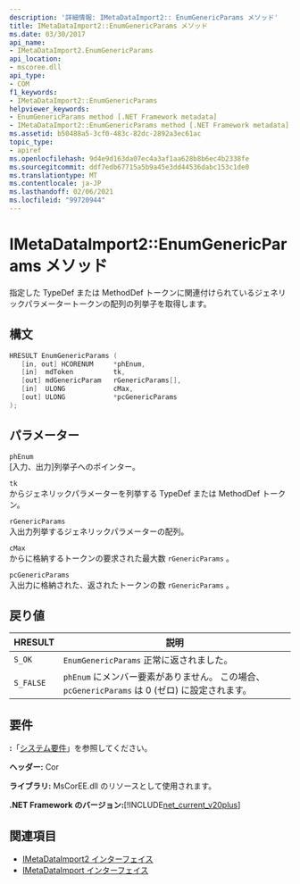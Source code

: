 ```yaml
---
description: '詳細情報: IMetaDataImport2:: EnumGenericParams メソッド'
title: IMetaDataImport2::EnumGenericParams メソッド
ms.date: 03/30/2017
api_name:
- IMetaDataImport2.EnumGenericParams
api_location:
- mscoree.dll
api_type:
- COM
f1_keywords:
- IMetaDataImport2::EnumGenericParams
helpviewer_keywords:
- EnumGenericParams method [.NET Framework metadata]
- IMetaDataImport2::EnumGenericParams method [.NET Framework metadata]
ms.assetid: b50488a5-3cf0-483c-82dc-2892a3ec61ac
topic_type:
- apiref
ms.openlocfilehash: 9d4e9d163da07ec4a3af1aa628b8b6ec4b2338fe
ms.sourcegitcommit: ddf7edb67715a5b9a45e3dd44536dabc153c1de0
ms.translationtype: MT
ms.contentlocale: ja-JP
ms.lasthandoff: 02/06/2021
ms.locfileid: "99720944"
---
```

# <a name="imetadataimport2enumgenericparams-method"></a>IMetaDataImport2::EnumGenericParams メソッド

指定した TypeDef または MethodDef トークンに関連付けられているジェネリックパラメータートークンの配列の列挙子を取得します。  
  
## <a name="syntax"></a>構文  
  
```cpp
HRESULT EnumGenericParams (  
   [in, out] HCORENUM     *phEnum,
   [in]  mdToken          tk,  
   [out] mdGenericParam   rGenericParams[],
   [in]  ULONG            cMax,
   [out] ULONG            *pcGenericParams  
);  
```  
  
## <a name="parameters"></a>パラメーター  

 `phEnum`  
 [入力、出力]列挙子へのポインター。  
  
 `tk`  
 からジェネリックパラメーターを列挙する TypeDef または MethodDef トークン。  
  
 `rGenericParams`  
 入出力列挙するジェネリックパラメーターの配列。  
  
 `cMax`  
 からに格納するトークンの要求された最大数 `rGenericParams` 。  
  
 `pcGenericParams`  
 入出力に格納された、返されたトークンの数 `rGenericParams` 。  
  
## <a name="return-value"></a>戻り値  
  
|HRESULT|説明|  
|-------------|-----------------|  
|`S_OK`|`EnumGenericParams` 正常に返されました。|  
|`S_FALSE`|`phEnum` にメンバー要素がありません。 この場合、 `pcGenericParams` は 0 (ゼロ) に設定されます。|  
  
## <a name="requirements"></a>要件  

 **:**「[システム要件](../../get-started/system-requirements.md)」を参照してください。  
  
 **ヘッダー:** Cor  
  
 **ライブラリ:** MsCorEE.dll のリソースとして使用されます。  
  
 **.NET Framework のバージョン:**[!INCLUDE[net_current_v20plus](../../../../includes/net-current-v20plus-md.md)]  
  
## <a name="see-also"></a>関連項目

- [IMetaDataImport2 インターフェイス](imetadataimport2-interface.md)
- [IMetaDataImport インターフェイス](imetadataimport-interface.md)
